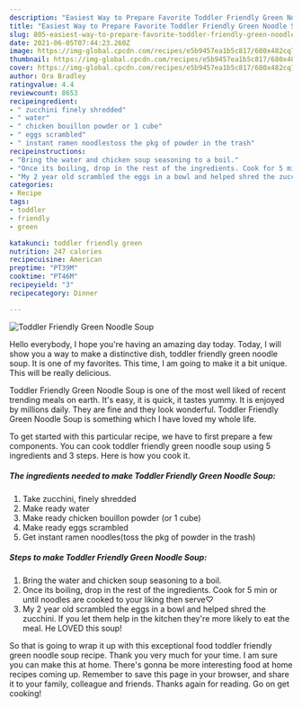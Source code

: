```yaml
---
description: "Easiest Way to Prepare Favorite Toddler Friendly Green Noodle Soup"
title: "Easiest Way to Prepare Favorite Toddler Friendly Green Noodle Soup"
slug: 805-easiest-way-to-prepare-favorite-toddler-friendly-green-noodle-soup
date: 2021-06-05T07:44:23.260Z
image: https://img-global.cpcdn.com/recipes/e5b9457ea1b5c817/680x482cq70/toddler-friendly-green-noodle-soup-recipe-main-photo.jpg
thumbnail: https://img-global.cpcdn.com/recipes/e5b9457ea1b5c817/680x482cq70/toddler-friendly-green-noodle-soup-recipe-main-photo.jpg
cover: https://img-global.cpcdn.com/recipes/e5b9457ea1b5c817/680x482cq70/toddler-friendly-green-noodle-soup-recipe-main-photo.jpg
author: Ora Bradley
ratingvalue: 4.4
reviewcount: 8653
recipeingredient:
- " zucchini finely shredded"
- " water"
- " chicken bouillon powder or 1 cube"
- " eggs scrambled"
- " instant ramen noodlestoss the pkg of powder in the trash"
recipeinstructions:
- "Bring the water and chicken soup seasoning to a boil."
- "Once its boiling, drop in the rest of the ingredients. Cook for 5 min or until noodles are cooked to your liking then serve♡"
- "My 2 year old scrambled the eggs in a bowl and helped shred the zucchini. If you let them help in the kitchen they&#39;re more likely to eat the meal. He LOVED this soup!"
categories:
- Recipe
tags:
- toddler
- friendly
- green

katakunci: toddler friendly green 
nutrition: 247 calories
recipecuisine: American
preptime: "PT39M"
cooktime: "PT46M"
recipeyield: "3"
recipecategory: Dinner

---
```



![Toddler Friendly Green Noodle Soup](https://img-global.cpcdn.com/recipes/e5b9457ea1b5c817/680x482cq70/toddler-friendly-green-noodle-soup-recipe-main-photo.jpg)

Hello everybody, I hope you're having an amazing day today. Today, I will show you a way to make a distinctive dish, toddler friendly green noodle soup. It is one of my favorites. This time, I am going to make it a bit unique. This will be really delicious.

Toddler Friendly Green Noodle Soup is one of the most well liked of recent trending meals on earth. It's easy, it is quick, it tastes yummy. It is enjoyed by millions daily. They are fine and they look wonderful. Toddler Friendly Green Noodle Soup is something which I have loved my whole life.




To get started with this particular recipe, we have to first prepare a few components. You can cook toddler friendly green noodle soup using 5 ingredients and 3 steps. Here is how you cook it.

<!--inarticleads1-->

##### The ingredients needed to make Toddler Friendly Green Noodle Soup:

1. Take  zucchini, finely shredded
1. Make ready  water
1. Make ready  chicken bouillon powder (or 1 cube)
1. Make ready  eggs scrambled
1. Get  instant ramen noodles(toss the pkg of powder in the trash)




<!--inarticleads2-->

##### Steps to make Toddler Friendly Green Noodle Soup:

1. Bring the water and chicken soup seasoning to a boil.
1. Once its boiling, drop in the rest of the ingredients. Cook for 5 min or until noodles are cooked to your liking then serve♡
1. My 2 year old scrambled the eggs in a bowl and helped shred the zucchini. If you let them help in the kitchen they&#39;re more likely to eat the meal. He LOVED this soup!




So that is going to wrap it up with this exceptional food toddler friendly green noodle soup recipe. Thank you very much for your time. I am sure you can make this at home. There's gonna be more interesting food at home recipes coming up. Remember to save this page in your browser, and share it to your family, colleague and friends. Thanks again for reading. Go on get cooking!
